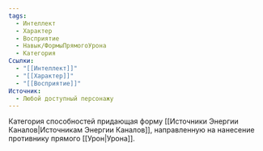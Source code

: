 ```yaml
---
tags:
  - Интеллект
  - Характер
  - Восприятие
  - Навык/ФормыПрямогоУрона
  - Категория
Ссылки:
  - "[[Интеллект]]"
  - "[[Характер]]"
  - "[[Восприятие]]"
Источник:
  - Любой доступный персонажу
---
```

Категория способностей придающая форму [[Источники Энергии Каналов|Источникам Энергии Каналов]], направленную на нанесение противнику прямого [[Урон|Урона]]. 